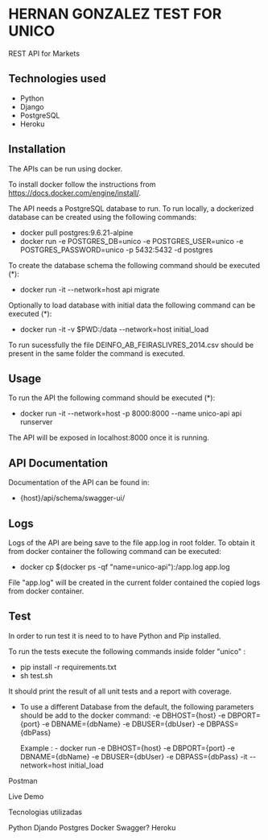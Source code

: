 # HERNAN GONZALEZ TEST FOR UNICO

REST API for Markets

## Technologies used

 - Python
 - Django 
 - PostgreSQL
 - Heroku

## Installation

The APIs can be run using docker.

To install docker follow the instructions from https://docs.docker.com/engine/install/.

The API needs a PostgreSQL database to run. To run locally, a dockerized database can be created using the following commands:
 - docker pull postgres:9.6.21-alpine
 - docker run -e POSTGRES_DB=unico -e POSTGRES_USER=unico -e POSTGRES_PASSWORD=unico -p 5432:5432 -d postgres

To create the database schema the following command should be executed (*):

 - docker run -it --network=host api migrate


Optionally to load database with initial data the following command can be executed (*):

 - docker run -it -v $PWD:/data --network=host initial_load 

To run sucessfully the file DEINFO_AB_FEIRASLIVRES_2014.csv should be present in the same folder the command is executed.


## Usage

To run the API the following command should be executed (*):

 - docker run -it --network=host -p 8000:8000 --name unico-api api runserver

The API will be exposed in localhost:8000 once it is running. 


## API Documentation

Documentation of the API can be found in:
 
 - {host}/api/schema/swagger-ui/

## Logs

Logs of the API are being save to the file app.log in root folder. To obtain it from docker container the following command can be executed:

 - docker cp $(docker ps -qf "name=unico-api"):/app.log app.log

File "app.log" will be created in the current folder contained the copied logs from docker container.


## Test

In order to run test it is need to to have Python and Pip installed.

To run the tests execute the following commands inside folder "unico" :

 - pip install -r requirements.txt
 - sh test.sh

It should print the result of all unit tests and a report with coverage.








* To use a different Database from the default,  the following parameters should be add to the docker command:
    -e DBHOST={host} 
    -e DBPORT={port} 
    -e DBNAME={dbName} 
    -e DBUSER={dbUser} 
    -e DBPASS={dbPass} 

  Example : - docker run -e DBHOST={host} -e DBPORT={port} -e DBNAME={dbName} -e DBUSER={dbUser} -e DBPASS={dbPass} -it --network=host initial_load 



Postman


Live Demo


Tecnologias utilizadas

Python
Djando
Postgres
Docker
Swagger?
Heroku